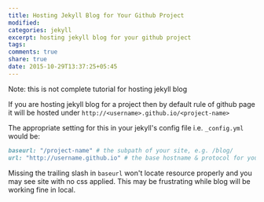 ```yaml
---
title: Hosting Jekyll Blog for Your Github Project
modified:
categories: jekyll
excerpt: hosting jekyll blog for your github project
tags:
comments: true
share: true
date: 2015-10-29T13:37:25+05:45
---
```


Note: this is not complete tutorial for hosting jekyll blog

If you are hosting jekyll blog for a project then by default rule of github page it will be hosted under `http://<username>.github.io/<project-name>`

The appropriate setting for this in your jekyll's config file i.e. `_config.yml` would be:

```ruby
baseurl: "/project-name" # the subpath of your site, e.g. /blog/
url: "http://username.github.io" # the base hostname & protocol for your site
```

Missing the trailing slash in `baseurl` won't locate resource properly and you may see site with no css applied. This may be frustrating while blog will be working fine in local.